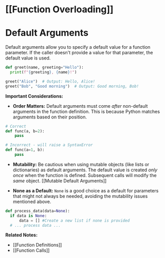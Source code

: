 # [[Function Overloading]]
# Default Arguments

Default arguments allow you to specify a default value for a function parameter. If the caller doesn't provide a value for that parameter, the default value is used.

```python
def greet(name, greeting="Hello"):
  print(f"{greeting}, {name}!")

greet("Alice")  # Output: Hello, Alice!
greet("Bob", "Good morning")  # Output: Good morning, Bob!
```

**Important Considerations:**

* **Order Matters:** Default arguments must come *after* non-default arguments in the function definition.  This is because Python matches arguments based on their position.

```python
# Correct
def func(a, b=2):
    pass

# Incorrect - will raise a SyntaxError
def func(a=1, b):
    pass
```

* **Mutability:** Be cautious when using mutable objects (like lists or dictionaries) as default arguments. The default value is created *only once* when the function is defined. Subsequent calls will modify the *same* object. [[Mutable Default Arguments]]

* **None as a Default:**  `None` is a good choice as a default for parameters that might not always be needed, avoiding the mutability issues mentioned above.

```python
def process_data(data=None):
  if data is None:
      data = [] #Create a new list if none is provided
  # ... process data ...
```


**Related Notes:**

* [[Function Definitions]]
* [[Function Calls]]

